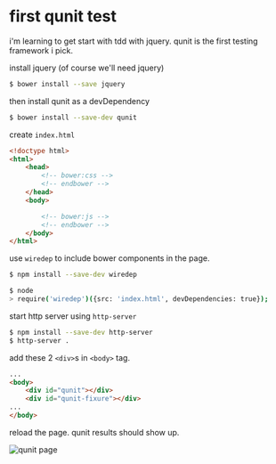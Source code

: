 # first qunit test

i'm learning to get start with tdd with jquery. qunit is the first testing framework i pick.

install jquery (of course we'll need jquery)

```sh
$ bower install --save jquery
```

then install qunit as a devDependency

```sh
$ bower install --save-dev qunit
```

create `index.html`

```html
<!doctype html>
<html>
	<head>
		<!-- bower:css -->
		<!-- endbower -->
	</head>
	<body>

		<!-- bower:js -->
		<!-- endbower -->
	</body>
</html>
```

use `wiredep` to include bower components in the page.

```sh
$ npm install --save-dev wiredep
```

```sh
$ node
> require('wiredep')({src: 'index.html', devDependencies: true});
```

start http server using `http-server`

```sh
$ npm install --save-dev http-server
$ http-server .
```

add these 2 `<div>`s in `<body>` tag.

```html
...
<body>
	<div id="qunit"></div>
	<div id="qunit-fixure"></div>
...
</body>
```

reload the page. qunit results should show up.

![qunit page](screeshots/01.png)